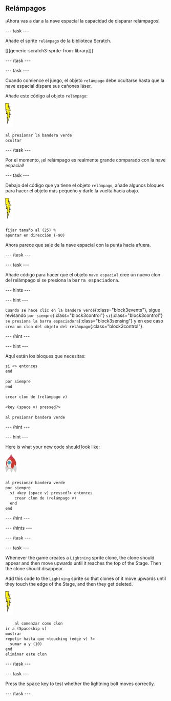 ## Relámpagos

¡Ahora vas a dar a la nave espacial la capacidad de disparar relámpagos!

\--- task \---

Añade el sprite `relámpago` de la biblioteca Scratch.

[[[generic-scratch3-sprite-from-library]]]

\--- /task \---

\--- task \---

Cuando comience el juego, el objeto `relámpago` debe ocultarse hasta que la nave espacial dispare sus cañones láser.

Añade este código al objeto `relámpago`:

![objeto relámpago](images/lightning-sprite.png)

```blocks3
al presionar la bandera verde
ocultar
```

\--- /task \---

Por el momento, ¡el relámpago es realmente grande comparado con la nave espacial!

\--- task \---

Debajo del código que ya tiene el objeto `relámpago`, añade algunos bloques para hacer el objeto más pequeño y darle la vuelta hacia abajo.

![objeto relámpago](images/lightning-sprite.png)

```blocks3
fijar tamaño al (25) %
apuntar en dirección (-90)
```

Ahora parece que sale de la nave espacial con la punta hacia afuera.

\--- /task \---

\--- task \---

Añade código para hacer que el objeto `nave espacial` cree un nuevo clon del relámpago si se presiona la <kbd>barra espaciadora</kbd>.

\--- hints \---

\--- hint \---

`Cuando se hace clic en la bandera verde`{:class="block3events"}, sigue revisando `por siempre`{:class="block3control"} `si`{:class="block3control"} `se presiona la barra espaciadora`{:class="block3sensing"} y en ese caso `crea un clon del objeto del relámpago`{:class="block3control"}.

\--- /hint \---

\--- hint \---

Aquí están los bloques que necesitas:

```blocks3
si <> entonces
end

por siempre
end

crear clon de (relámpago v)

<key (space v) pressed?>

al presionar bandera verde
```

\--- /hint \---

\--- hint \---

Here is what your new code should look like:

![rocket sprite](images/rocket-sprite.png)

```blocks3
al presionar bandera verde
por siempre 
  si <key (space v) pressed?> entonces 
    crear clon de (relámpago v)
  end
end
```

\--- /hint \---

\--- /hints \---

\--- /task \---

\--- task \---

Whenever the game creates a `Lightning` sprite clone, the clone should appear and then move upwards until it reaches the top of the Stage. Then the clone should disappear.

Add this code to the `Lightning` sprite so that clones of it move upwards until they touch the edge of the Stage, and then they get deleted.

![objeto relámpago](images/lightning-sprite.png)

```blocks3
    al comenzar como clon
ir a (Spaceship v)
mostrar
repetir hasta que <touching (edge v) ?> 
  sumar a y (10)
end
eliminar este clon
```

\--- /task \---

\--- task \---

Press the <kbd>space</kbd> key to test whether the lightning bolt moves correctly.

\--- /task \---